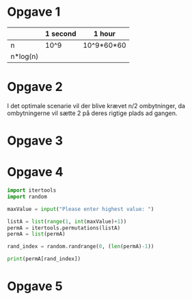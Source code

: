 # Opgave 1

|          | 1 second | 1 hour       |
|----------|--------|--------------|
| n        | 10^9   | 10^9\*60\*60 |
| n*log(n) |        |              |

# Opgave 2

I det optimale scenarie vil der blive krævet n/2 ombytninger, da ombytningerne vil sætte 2 på deres rigtige plads ad gangen.

# Opgave 3

# Opgave 4

```python
import itertools
import random

maxValue = input("Please enter highest value: ")

listA = list(range(1, int(maxValue)+1))
permA = itertools.permutations(listA)
permA = list(permA)

rand_index = random.randrange(0, (len(permA)-1))

print(permA[rand_index])
```

# Opgave 5
